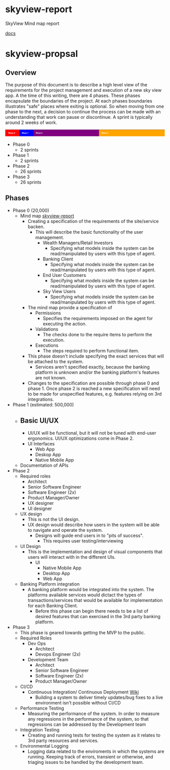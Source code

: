 # skyview-report
SkyView Mind map report


[docs](index.html)


# skyview-propsal

## Overview
The purpose of this document is to describe a high level view of the requirements for the project management and execution of a new sky view app. A the time of this writing, there are 4 phases. These phases encapsulate the boundaries of the project. At each phases boundaries illustrates "safe" places where exiting is optional. So when moving from one phase to the next, a decision to continue the process can be made with an understanding that work can pause or discontinue. A sprint is typically around 2 weeks of work.


 ![Timeline](timeline.png)

- Phase 0
    - 2 sprints
- Phase 1
    - 2 sprints
- Phase 2
    - 26 sprints
- Phase 3
    - 26 sprints

## Phases

-   Phase 0 (20,000)
    - Mind map [skyview-report](https://mephisto83.github.io/skyview-report/)
        - Creating a specification of the requirements of the site/service backen.
            - This will describe the basic functionality of the user management.
                -   Wealth Managers/Retail Investors
                    - Specifying what models inside the system can be read/manipulated by users with this type of agent.
                -   Banking Client
                    - Specifying what models inside the system can be read/manipulated by users with this type of agent.
                -   End User Customers
                    - Specifying what models inside the system can be read/manipulated by users with this type of agent.
                -   Sky View Users
                    - Specifying what models inside the system can be read/manipulated by users with this type of agent.
        - The mind map provide a specification of
            - Permissions
                - Specifies the requirements imposed on the agent for executing the action.
            - Validations
                - The checks done to the require items to perform the execution.
            - Executions
                - The steps required to perform functional item.
        - This phase doesn't include specifying the exact services that will be attached to the system.
            - Services aren't specified exactly, because the banking platform is unknown and/or the banking platform's features are not known.
        - Changes to the specification are possible through phase 0 and phase 1. Once phase 2 is reached a new specification will need to be made for unspecified features, e.g. features relying on 3rd integrations.
-   Phase 1 (estimated: 500,000)
    - Basic UI/UX
        - 
        - UI/UX will be functional, but it will not be tuned with end-user ergonomics. UI/UX optimizations come in Phase 2. 
        - UI Interfaces
            - Web App
            - Deskop App
            - Native Mobile App
    - Documentation of APIs
-   Phase 2
    - Required roles
        - Architect
        - Senior Software Engineer
        - Software Engineer (2x)
        - Product Manager/Owner
        - UX designer
        - UI designer
    -   UX design
        - This is not the UI design.
        - UX design would describe how users in the system will be able to navigate and operate the system.
            - Designs will guide end users in to "pits of success".
                - This requires user testing/interviewing
    - UI Design
        - This is the implementation and design of visual components that users will interact with in the different UIs.
            - UI
                - Native Mobile App
                - Desktop App
                - Web App
    -   Banking Platform integration
        - A banking platform would be integrated into the system. The platforms available services would dictact the types of transactions/services that would be available for implementation for each Banking Client.
            - Before this phase can begin there needs to be a list of desired features that can exercised in the 3rd party banking platform.
-   Phase 3
    - This phase is geared towards getting the MVP to the public.
    - Required Roles
        - Dev Ops
            - Architect
            - Devops Engineer (2x)
        - Development Team
            - Architect
            - Senior Software Engineer
            - Software Engineer (2x)
            - Product Manager/Owner
    - CI/CD
        - Continuous Integration/ Continuous Deployment [Wiki](https://en.wikipedia.org/wiki/CI/CD)
            - Building a system to deliver timely updates/bug fixes to a live environment isn't possible without CI/CD
    - Performance Testing
        - Measuring the performance of the system. In order to measure any regressions in the performance of the system, so that regressions can be addressed by the Development team 
    - Integration Testing
        - Creating and running tests for testing the system as it relates to 3rd party resources and services. 
    - Environmental Logging
        - Logging data related to the enviroments in which the systems are running. Keeping track of errors, transient or otherwise, and triaging issues to be handled by the development team.